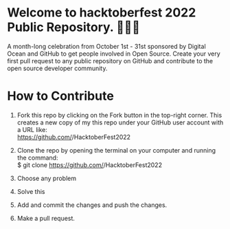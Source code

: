 <h1>Welcome to hacktoberfest 2022 Public Repository. 👨🏻‍💻</h1>

A month-long celebration from October 1st - 31st sponsored by Digital Ocean and GitHub to get people involved in Open Source. Create your very first pull request to any public repository on GitHub and contribute to the open source developer community.
<br>


<h1>How to Contribute </h1>

1. Fork this repo by clicking on the Fork button in the top-right corner. This creates a new copy of my this repo under your GitHub user account with a URL like: <br>
https://github.com/<YourUserName>/HacktoberFest2022

2. Clone the repo by opening the terminal on your computer and running the command: <br>
$ git clone https://github.com/<YourUserName>/HacktoberFest2022

3. Choose any problem

4. Solve this

5. Add and commit the changes and push the changes.

6. Make a pull request.
